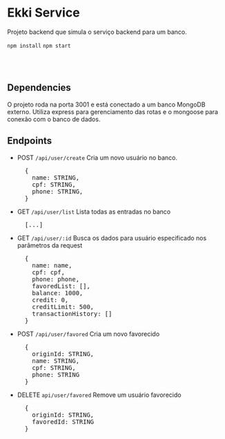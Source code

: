 # Ekki Service
Projeto backend que simula o serviço backend para um banco.

```npm install```
```npm start```

<br/>
<br/>

## Dependencies
O projeto roda na porta 3001 e está conectado a um banco MongoDB externo. Utiliza express para gerenciamento das rotas e o mongoose para conexão com o banco de dados.

## Endpoints
- POST `/api/user/create`
  Cria um novo usuário no banco.
  <pre>
    {
      name: STRING,
      cpf: STRING,
      phone: STRING,
    }
  </pre>
  
- GET `/api/user/list`
  Lista todas as entradas no banco
  <pre>
    [...]
  </pre>

- GET `/api/user/:id`
  Busca os dados para usuário especificado nos parâmetros da request
  <pre>
    {
      name: name,
      cpf: cpf,
      phone: phone,
      favoredList: [],
      balance: 1000,
      credit: 0,
      creditLimit: 500,
      transactionHistory: []
    }
  </pre>
  
- POST `/api/user/favored`
  Cria um novo favorecido
  <pre>
    {
      originId: STRING,
      name: STRING,
      cpf: STRING,
      phone: STRING
    }
  </pre>
  
- DELETE `api/user/favored`
  Remove um usuário favorecido
  <pre>
    {
      originId: STRING,
      favoredId: STRING
    }
  </pre>
